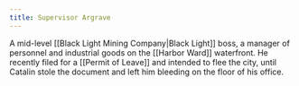 ```yaml
---
title: Supervisor Argrave
---
```


A mid-level [[Black Light Mining Company|Black Light]] boss, a manager of personnel and industrial goods on the [[Harbor Ward]] waterfront. He recently filed for a [[Permit of Leave]] and intended to flee the city, until Catalin stole the document and left him bleeding on the floor of his office.